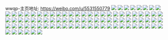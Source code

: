 wwqp-主页地址: https://weibo.com/u/5531550779 
![](https://wx4.sinaimg.cn/mw2000/0062lP2Xly1h9g4y5jywwj31b915oaht.jpg) 
![](https://wx4.sinaimg.cn/mw2000/0062lP2Xly1h9g4y5tj2jj315o1hx7ie.jpg) 
![](https://wx4.sinaimg.cn/mw2000/0062lP2Xly1h9g4y62x5yj315o15on9j.jpg) 
![](https://wx4.sinaimg.cn/mw2000/0062lP2Xly1h94sl97ug2j32bx2bxqv5.jpg) 
![](https://wx4.sinaimg.cn/mw2000/0062lP2Xly1h94sl9ypbhj316o1kwh74.jpg) 
![](https://wx4.sinaimg.cn/mw2000/0062lP2Xly1h94slavs4oj32c02c0npd.jpg) 
![](https://wx4.sinaimg.cn/mw2000/0062lP2Xly1h94slbfj7fj315o15odr9.jpg) 
![](https://wx4.sinaimg.cn/mw2000/0062lP2Xly1h94slc7vtzj328v28vhdt.jpg) 
![](https://wx4.sinaimg.cn/mw2000/0062lP2Xly1h94sldlwunj316o1kw7u2.jpg) 
![](https://wx4.sinaimg.cn/mw2000/0062lP2Xly1h94slfujdyj313x13xdwx.jpg) 
![](https://wx4.sinaimg.cn/mw2000/0062lP2Xly1h8qmhdd40bj31kw1kwnc6.jpg) 
![](https://wx4.sinaimg.cn/mw2000/0062lP2Xly1h8qmhe3hn0j316o1c27pj.jpg) 
![](https://wx4.sinaimg.cn/mw2000/0062lP2Xly1h8qmhmm1c1j30zu25ob29.jpg) 
![](https://wx4.sinaimg.cn/mw2000/0062lP2Xgy1h7rp3ybfy7j31kw1kwk4j.jpg) 
![](https://wx4.sinaimg.cn/mw2000/0062lP2Xgy1h7rp3yqtjjj315615646d.jpg) 
![](https://wx4.sinaimg.cn/mw2000/0062lP2Xgy1h7rp3xr0o9j30nj0njtce.jpg) 
![](https://wx4.sinaimg.cn/mw2000/0062lP2Xgy1h7rp3zmwhlj31kw1kwhaw.jpg) 
![](https://wx4.sinaimg.cn/mw2000/0062lP2Xgy1h7rp40lhzmj31kw1kw1kx.jpg) 
![](https://wx4.sinaimg.cn/mw2000/0062lP2Xgy1h7nn2f2wjzj30u00u0tcg.jpg) 
![](https://wx4.sinaimg.cn/mw2000/0062lP2Xgy1h7nn2hex3vj30u00u0dju.jpg) 
![](https://wx4.sinaimg.cn/mw2000/0062lP2Xgy1h7nn2i72xrj30u00u0n2z.jpg) 
![](https://wx4.sinaimg.cn/mw2000/0062lP2Xgy1h7nn2dlauaj30u00u0dnd.jpg) 
![](https://wx4.sinaimg.cn/mw2000/0062lP2Xgy1h7nn2lbriej30u00u0qa6.jpg) 
![](https://wx4.sinaimg.cn/mw2000/0062lP2Xgy1h7nn2mecjij30u00u0dkr.jpg) 
![](https://wx4.sinaimg.cn/mw2000/0062lP2Xgy1h7nn2n09l8j30u00u0n1q.jpg) 
![](https://wx4.sinaimg.cn/mw2000/0062lP2Xgy1h7nn2o5h7jj30u00u0wl8.jpg) 
![](https://wx4.sinaimg.cn/mw2000/0062lP2Xly1h7e0cool7dj311a11a0yw.jpg) 
![](https://wx4.sinaimg.cn/mw2000/0062lP2Xly1h7e0cp0aylj31ji15oafa.jpg) 
![](https://wx4.sinaimg.cn/mw2000/0062lP2Xly1h7e0cpjegjj31kw1kwkg2.jpg) 
![](https://wx4.sinaimg.cn/mw2000/0062lP2Xly1h7e0cpv9knj31jh1jh1bj.jpg) 
![](https://wx4.sinaimg.cn/mw2000/0062lP2Xly1h7e0codz6sj31ev1ev1kx.jpg) 
![](https://wx4.sinaimg.cn/mw2000/0062lP2Xly1h7e0crlnfwj323n23n0wp.jpg) 
![](https://wx4.sinaimg.cn/mw2000/0062lP2Xly1h6qpql9nv9j30wx0wxq8d.jpg) 
![](https://wx4.sinaimg.cn/mw2000/0062lP2Xly1h6qpqltqk7j30zn0z6q3p.jpg) 
![](https://wx4.sinaimg.cn/mw2000/0062lP2Xly1h6qpqkoj2vj31jp1jp40x.jpg) 
![](https://wx4.sinaimg.cn/mw2000/0062lP2Xly1h6qpqmbechj311l11l43s.jpg) 
![](https://wx4.sinaimg.cn/mw2000/0062lP2Xly1h6qpqmq9dsj315o15oaho.jpg) 
![](https://wx4.sinaimg.cn/mw2000/0062lP2Xgy1h5s1b6exe0j32dc2dce83.jpg) 
![](https://wx4.sinaimg.cn/mw2000/0062lP2Xgy1h5s1b8a0jjj32dc2dc4qr.jpg) 
![](https://wx4.sinaimg.cn/mw2000/0062lP2Xgy1h4x41ybhj5j315o1ex4gy.jpg) 
![](https://wx4.sinaimg.cn/mw2000/0062lP2Xgy1h4x41zew73j314h14h7l6.jpg) 
![](https://wx4.sinaimg.cn/mw2000/0062lP2Xgy1h4x4214qzwj31kw1kwh74.jpg) 
![](https://wx4.sinaimg.cn/mw2000/0062lP2Xgy1h4x425w1jlj315o15owr3.jpg) 
![](https://wx4.sinaimg.cn/mw2000/0062lP2Xgy1h4x4204x5wj315o15otjo.jpg) 
![](https://wx4.sinaimg.cn/mw2000/0062lP2Xgy1h4x424pbz2j315o1jitqn.jpg) 
![](https://wx4.sinaimg.cn/mw2000/0062lP2Xgy1h4x425aao7j31ax1axngt.jpg) 
![](https://wx4.sinaimg.cn/mw2000/0062lP2Xgy1h4x426h71ej316o16o4nq.jpg) 
![](https://wx4.sinaimg.cn/mw2000/0062lP2Xgy1h43vbcpprdj31kw1kw1kx.jpg) 
![](https://wx4.sinaimg.cn/mw2000/0062lP2Xgy1h43vbd9bobj31at1kway6.jpg) 
![](https://wx4.sinaimg.cn/mw2000/0062lP2Xgy1h43vbe3cjij31kv1kv1kx.jpg) 
![](https://wx4.sinaimg.cn/mw2000/0062lP2Xgy1h43vbf0usvj31kw1kw7wh.jpg) 
![](https://wx4.sinaimg.cn/mw2000/0062lP2Xgy1h3494gkxbxj311r11rdvk.jpg) 
![](https://wx4.sinaimg.cn/mw2000/0062lP2Xgy1h3494fvor2j314l14l7jh.jpg) 
![](https://wx4.sinaimg.cn/mw2000/0062lP2Xgy1h3494h6bnfj315o15owxq.jpg) 
![](https://wx4.sinaimg.cn/mw2000/0062lP2Xgy1h3494itendj31o05007wi.jpg) 
![](https://wx4.sinaimg.cn/mw2000/0062lP2Xgy1h31nl6jwhbj315c1cudyf.jpg) 
![](https://wx4.sinaimg.cn/mw2000/0062lP2Xgy1h31nl7hp57j316s1kwe2s.jpg) 
![](https://wx4.sinaimg.cn/mw2000/0062lP2Xgy1h31nl8c9yoj315o15okeo.jpg) 
![](https://wx4.sinaimg.cn/mw2000/0062lP2Xgy1h31nl9cumkj315o1b3tvl.jpg) 
![](https://wx4.sinaimg.cn/mw2000/0062lP2Xly1h2w4g0ofdtj31k31kw16s.jpg) 
![](https://wx4.sinaimg.cn/mw2000/0062lP2Xly1h2w4g0z3knj312i12i47o.jpg) 
![](https://wx4.sinaimg.cn/mw2000/0062lP2Xly1h2w4g1q6fkj31hg16o7ux.jpg) 
![](https://wx4.sinaimg.cn/mw2000/0062lP2Xly1h2w4g24aboj31kw1kw1dp.jpg) 
![](https://wx4.sinaimg.cn/mw2000/0062lP2Xgy1h2kznvth47j31bo1kwqic.jpg) 
![](https://wx4.sinaimg.cn/mw2000/0062lP2Xgy1h2kznxatl2j30zo2567u8.jpg) 
![](https://wx4.sinaimg.cn/mw2000/0062lP2Xgy1h2ab4xb0hlj31kw1kwwwf.jpg) 
![](https://wx4.sinaimg.cn/mw2000/0062lP2Xgy1h2ab4y1lvkj31ey1kwqug.jpg) 
![](https://wx4.sinaimg.cn/mw2000/0062lP2Xgy1h2ab4wugb3j3148148h2w.jpg) 
![](https://wx4.sinaimg.cn/mw2000/0062lP2Xgy1h2ab4yhur6j3153153n9t.jpg) 
![](https://wx4.sinaimg.cn/mw2000/0062lP2Xgy1h2ab4zsbp2j315a1eik8x.jpg) 
![](https://wx4.sinaimg.cn/mw2000/0062lP2Xgy1h287gtj2qej31kw1kw1kx.jpg) 
![](https://wx4.sinaimg.cn/mw2000/0062lP2Xgy1h287gueoo7j31kw1kwdzy.jpg) 
![](https://wx4.sinaimg.cn/mw2000/0062lP2Xgy1h287gsc5esj31541544lu.jpg) 
![](https://wx4.sinaimg.cn/mw2000/0062lP2Xly1gztd7qn4zlj315o1eltpm.jpg) 
![](https://wx4.sinaimg.cn/mw2000/0062lP2Xly1gztd7r8o84j31kw1kwnkn.jpg) 
![](https://wx4.sinaimg.cn/mw2000/0062lP2Xly1gztd7q1hynj318z1kw4pe.jpg) 
![](https://wx4.sinaimg.cn/mw2000/0062lP2Xly1gztd7rndx2j31501d34br.jpg) 
![](https://wx4.sinaimg.cn/mw2000/0062lP2Xgy1gy0w6pzbuoj31kw1c01kx.jpg) 
![](https://wx4.sinaimg.cn/mw2000/0062lP2Xgy1gy0w6rbo5fj315q1bvtrf.jpg) 
![](https://wx4.sinaimg.cn/mw2000/0062lP2Xgy1gy0w6ry2prj30qa1kwq95.jpg) 
![](https://wx4.sinaimg.cn/mw2000/0062lP2Xgy1gx806ffc1jj31kw1kwaup.jpg) 
![](https://wx4.sinaimg.cn/mw2000/0062lP2Xgy1gx806gkt1ij316o16oaop.jpg) 
![](https://wx4.sinaimg.cn/mw2000/0062lP2Xgy1gx806hlck5j316o1kwb29.jpg) 
![](https://wx4.sinaimg.cn/mw2000/0062lP2Xgy1gx806ig5pjj31hc2yonpd.jpg) 
![](https://wx4.sinaimg.cn/mw2000/0062lP2Xgy1gx806fwu8xj314r16wnbb.jpg) 
![](https://wx4.sinaimg.cn/mw2000/0062lP2Xgy1gx806j1pdhj316o16oh7k.jpg) 
![](https://wx4.sinaimg.cn/mw2000/0062lP2Xgy1gx806jqopmj316o1kw1i9.jpg) 
![](https://wx4.sinaimg.cn/mw2000/0062lP2Xgy1gx807a3ay6j312k12kx0d.jpg) 
![](https://wx4.sinaimg.cn/mw2000/0062lP2Xgy1gx807935txj31i91i9e81.jpg) 
